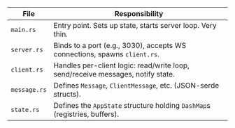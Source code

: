 | File         | Responsibility                                                                  |
| ------------ | ------------------------------------------------------------------------------- |
| `main.rs`    | Entry point. Sets up state, starts server loop. Very thin.                      |
| `server.rs`  | Binds to a port (e.g., 3030), accepts WS connections, spawns `client.rs`.       |
| `client.rs`  | Handles per-client logic: read/write loop, send/receive messages, notify state. |
| `message.rs` | Defines `Message`, `ClientMessage`, etc. (JSON-serde structs).                  |
| `state.rs`   | Defines the `AppState` structure holding `DashMap`s (registries, buffers).      |
